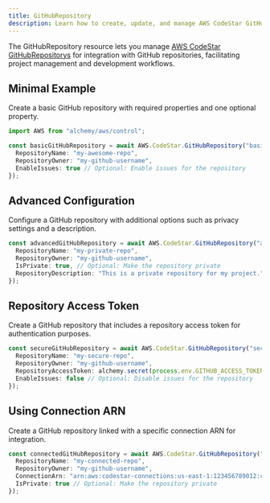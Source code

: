 ```yaml
---
title: GitHubRepository
description: Learn how to create, update, and manage AWS CodeStar GitHubRepositorys using Alchemy Cloud Control.
---
```


The GitHubRepository resource lets you manage [AWS CodeStar GitHubRepositorys](https://docs.aws.amazon.com/codestar/latest/userguide/) for integration with GitHub repositories, facilitating project management and development workflows.

## Minimal Example

Create a basic GitHub repository with required properties and one optional property.

```ts
import AWS from "alchemy/aws/control";

const basicGitHubRepository = await AWS.CodeStar.GitHubRepository("basicRepo", {
  RepositoryName: "my-awesome-repo",
  RepositoryOwner: "my-github-username",
  EnableIssues: true // Optional: Enable issues for the repository
});
```

## Advanced Configuration

Configure a GitHub repository with additional options such as privacy settings and a description.

```ts
const advancedGitHubRepository = await AWS.CodeStar.GitHubRepository("advancedRepo", {
  RepositoryName: "my-private-repo",
  RepositoryOwner: "my-github-username",
  IsPrivate: true, // Optional: Make the repository private
  RepositoryDescription: "This is a private repository for my project."
});
```

## Repository Access Token

Create a GitHub repository that includes a repository access token for authentication purposes.

```ts
const secureGitHubRepository = await AWS.CodeStar.GitHubRepository("secureRepo", {
  RepositoryName: "my-secure-repo",
  RepositoryOwner: "my-github-username",
  RepositoryAccessToken: alchemy.secret(process.env.GITHUB_ACCESS_TOKEN!), // Secure access token
  EnableIssues: false // Optional: Disable issues for the repository
});
```

## Using Connection ARN

Create a GitHub repository linked with a specific connection ARN for integration.

```ts
const connectedGitHubRepository = await AWS.CodeStar.GitHubRepository("connectedRepo", {
  RepositoryName: "my-connected-repo",
  RepositoryOwner: "my-github-username",
  ConnectionArn: "arn:aws:codestar-connections:us-east-1:123456789012:connection/abc12345-6789-0abc-def0-123456789abc", // Example connection ARN
  IsPrivate: true // Optional: Make the repository private
});
```